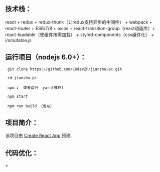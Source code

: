 ## 技术栈：
  react + redux + redux-thunk（让redux支持异步的中间件） +  webpack + react-router + ES6/7/8 + axios + react-transition-group（react动画库）+ react-loadable（使组件按需加载） + styled-components（css组件化） + immutable.js
  
## 运行项目（nodejs 6.0+）：
```
 git clone https://github.com/CoderZF/jianshu-pc.git

 cd jianshu-pc

 npm i  或者运行  yarn(推荐)
  
 npm start

 npm run build （发布）
```

## 项目简介：
该项目由 [Create React App](https://github.com/facebookincubator/create-react-app) 搭建.

## 代码优化：
\+

